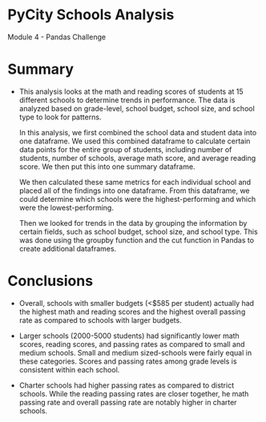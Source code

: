 # PyCity Schools Analysis
Module 4 - Pandas Challenge

# Summary

* This analysis looks at the math and reading scores of students at 15 different schools to determine trends in performance. The data is analyzed based on grade-level, school budget, school size, and school type to look for patterns.

    In this analysis, we first combined the school data and student data into one dataframe. We used this combined dataframe to calculate certain data points for the entire group of students, including number of students, number of schools, average math score, and average reading score.  We then put this into one summary dataframe.

    We then calculated these same metrics for each individual school and placed all of the findings into one dataframe. From this dataframe, we could determine which schools were the highest-performing and which were the lowest-performing.

    Then we looked for trends in the data by grouping the information by certain fields, such as school budget, school size, and school type. This was done using the groupby function and the cut function in Pandas to create additional dataframes.

# Conclusions

* Overall, schools with smaller budgets (<$585 per student) actually had the highest math and reading scores and the highest overall passing rate as compared to schools with larger budgets.

* Larger schools (2000-5000 students) had significantly lower math scores, reading scores, and passing rates as compared to small and medium schools. Small and medium sized-schools were fairly equal in these categories. Scores and passing rates among grade levels is consistent within each school.

* Charter schools had higher passing rates as compared to district schools. While the reading passing rates are closer together, he math passing rate and overall passing rate are notably higher in charter schools.  
